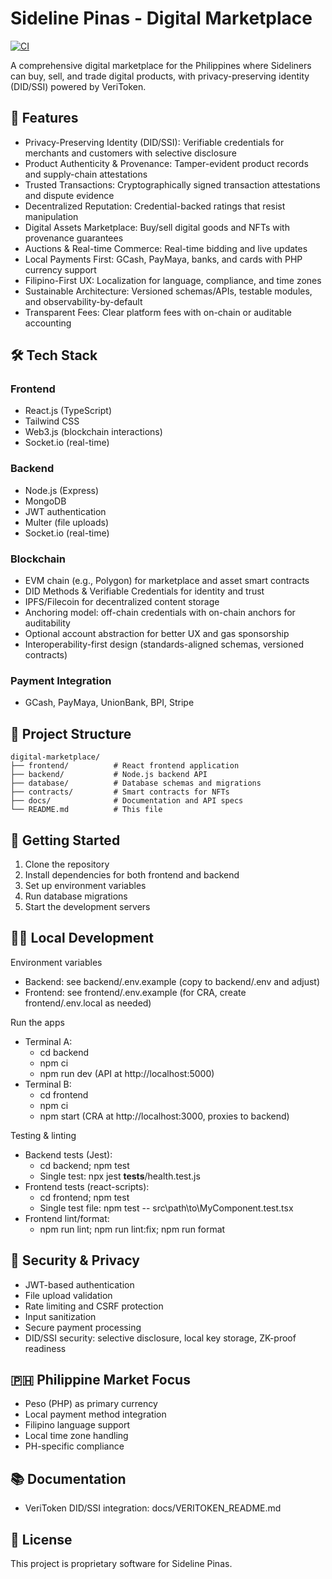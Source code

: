 # Sideline Pinas - Digital Marketplace

[![CI](https://github.com/LightChainBlockChain/-sideline-pinas-marketplace/actions/workflows/ci.yml/badge.svg)](https://github.com/LightChainBlockChain/-sideline-pinas-marketplace/actions/workflows/ci.yml)

A comprehensive digital marketplace for the Philippines where Sideliners can buy, sell, and trade digital products, with privacy-preserving identity (DID/SSI) powered by VeriToken.

## 🚀 Features

- Privacy-Preserving Identity (DID/SSI): Verifiable credentials for merchants and customers with selective disclosure
- Product Authenticity & Provenance: Tamper-evident product records and supply-chain attestations
- Trusted Transactions: Cryptographically signed transaction attestations and dispute evidence
- Decentralized Reputation: Credential-backed ratings that resist manipulation
- Digital Assets Marketplace: Buy/sell digital goods and NFTs with provenance guarantees
- Auctions & Real-time Commerce: Real-time bidding and live updates
- Local Payments First: GCash, PayMaya, banks, and cards with PHP currency support
- Filipino-First UX: Localization for language, compliance, and time zones
- Sustainable Architecture: Versioned schemas/APIs, testable modules, and observability-by-default
- Transparent Fees: Clear platform fees with on-chain or auditable accounting

## 🛠️ Tech Stack

### Frontend
- React.js (TypeScript)
- Tailwind CSS
- Web3.js (blockchain interactions)
- Socket.io (real-time)

### Backend
- Node.js (Express)
- MongoDB
- JWT authentication
- Multer (file uploads)
- Socket.io (real-time)

### Blockchain
- EVM chain (e.g., Polygon) for marketplace and asset smart contracts
- DID Methods & Verifiable Credentials for identity and trust
- IPFS/Filecoin for decentralized content storage
- Anchoring model: off-chain credentials with on-chain anchors for auditability
- Optional account abstraction for better UX and gas sponsorship
- Interoperability-first design (standards-aligned schemas, versioned contracts)

### Payment Integration
- GCash, PayMaya, UnionBank, BPI, Stripe

## 📁 Project Structure

```
digital-marketplace/
├── frontend/          # React frontend application
├── backend/           # Node.js backend API
├── database/          # Database schemas and migrations
├── contracts/         # Smart contracts for NFTs
├── docs/              # Documentation and API specs
└── README.md          # This file
```

## 🚀 Getting Started

1. Clone the repository
2. Install dependencies for both frontend and backend
3. Set up environment variables
4. Run database migrations
5. Start the development servers

## 🧑‍💻 Local Development

Environment variables
- Backend: see backend/.env.example (copy to backend/.env and adjust)
- Frontend: see frontend/.env.example (for CRA, create frontend/.env.local as needed)

Run the apps
- Terminal A:
  - cd backend
  - npm ci
  - npm run dev (API at http://localhost:5000)
- Terminal B:
  - cd frontend
  - npm ci
  - npm start (CRA at http://localhost:3000, proxies to backend)

Testing & linting
- Backend tests (Jest):
  - cd backend; npm test
  - Single test: npx jest __tests__/health.test.js
- Frontend tests (react-scripts):
  - cd frontend; npm test
  - Single test file: npm test -- src\\path\\to\\MyComponent.test.tsx
- Frontend lint/format:
  - npm run lint; npm run lint:fix; npm run format

## 🔐 Security & Privacy

- JWT-based authentication
- File upload validation
- Rate limiting and CSRF protection
- Input sanitization
- Secure payment processing
- DID/SSI security: selective disclosure, local key storage, ZK-proof readiness

## 🇵🇭 Philippine Market Focus

- Peso (PHP) as primary currency
- Local payment method integration
- Filipino language support
- Local time zone handling
- PH-specific compliance

## 📚 Documentation

- VeriToken DID/SSI integration: docs/VERITOKEN_README.md

## 📄 License

This project is proprietary software for Sideline Pinas.
